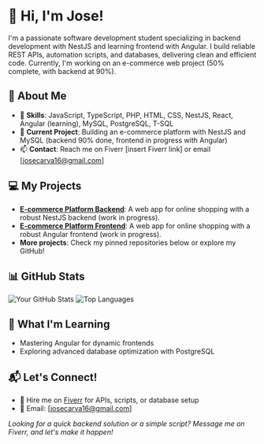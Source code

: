 # 👋 Hi, I'm Jose!

I'm a passionate software development student specializing in backend development with NestJS and learning frontend with Angular. I build reliable REST APIs, automation scripts, and databases, delivering clean and efficient code. Currently, I'm working on an e-commerce web project (50% complete, with backend at 90%).

## 🚀 About Me
- 🔧 **Skills**: JavaScript, TypeScript, PHP, HTML, CSS, NestJS, React, Angular (learning), MySQL, PostgreSQL, T-SQL
- 🌟 **Current Project**: Building an e-commerce platform with NestJS and MySQL (backend 90% done, frontend in progress with Angular)
- 📫 **Contact**: Reach me on Fiverr [insert Fiverr link] or email [josecarva16@gmail.com]

## 💻 My Projects
- **[E-commerce Platform Backend](https://github.com/XstremiscX/TechnovaBackend.git)**: A web app for online shopping with a robust NestJS backend (work in progress).
- **[E-commerce Platform Frontend](https://github.com/XstremiscX/TechnovaFrontend.git)**: A web app for online shopping with a robust Angular frontend (work in progress).
- **More projects**: Check my pinned repositories below or explore my GitHub!

## 📊 GitHub Stats
![Your GitHub Stats](https://github-readme-stats.vercel.app/api?username=XstremiscX&show_icons=true&theme=radical&hide_border=true)
![Top Languages](https://github-readme-stats.vercel.app/api/top-langs/?username=XstremiscX&layout=compact&theme=radical&hide_border=true)

## 🌱 What I'm Learning
- Mastering Angular for dynamic frontends
- Exploring advanced database optimization with PostgreSQL

## 📬 Let's Connect!
- 💼 Hire me on [Fiverr](https://www.fiverr.com/users/jose_gallego_ca) for APIs, scripts, or database setup
- 📧 Email: [josecarva16@gmail.com]

*Looking for a quick backend solution or a simple script? Message me on Fiverr, and let's make it happen!*
